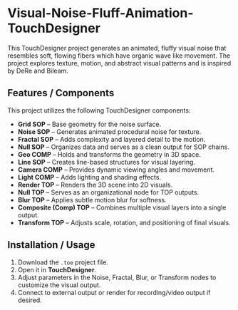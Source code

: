 # Visual-Noise-Fluff-Animation-TouchDesigner
This TouchDesigner project generates an animated, fluffy visual noise that resembles soft, flowing fibers which have organic wave like movement. The project explores texture, motion, and abstract visual patterns and is inspired by DeRe and Bileam.

## Features / Components
This project utilizes the following TouchDesigner components:

- **Grid SOP** – Base geometry for the noise surface.  
- **Noise SOP** – Generates animated procedural noise for texture.  
- **Fractal SOP** – Adds complexity and layered detail to the motion.  
- **Null SOP** – Organizes data and serves as a clean output for SOP chains.  
- **Geo COMP** – Holds and transforms the geometry in 3D space.  
- **Line SOP** – Creates line-based structures for visual layering.  
- **Camera COMP** – Provides dynamic viewing angles and movement.  
- **Light COMP** – Adds lighting and shading effects.  
- **Render TOP** – Renders the 3D scene into 2D visuals.  
- **Null TOP** – Serves as an organizational node for TOP outputs.  
- **Blur TOP** – Applies subtle motion blur for softness.  
- **Composite (Comp) TOP** – Combines multiple visual layers into a single output.  
- **Transform TOP** – Adjusts scale, rotation, and positioning of final visuals.

## Installation / Usage
1. Download the `.toe` project file.  
2. Open it in **TouchDesigner**.  
3. Adjust parameters in the Noise, Fractal, Blur, or Transform nodes to customize the visual output.  
4. Connect to external output or render for recording/video output if desired.
